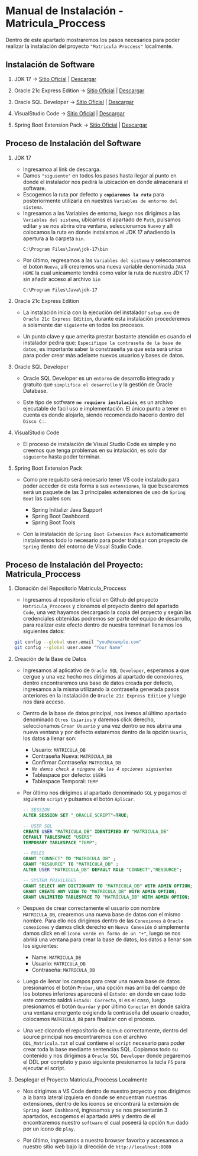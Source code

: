 # Manual de Instalación - Matricula_Proccess 

Dentro de este apartado mostraremos los pasos necesarios para poder realizar la instalación del proyecto ``"Matricula Proccess"`` localmente.

## Instalación de Software

1. JDK 17 -> [Sitio Oficial](https://www.oracle.com/java/technologies/javase/jdk17-archive-downloads.html) | [Descargar](https://download.oracle.com/java/17/archive/jdk-17.0.9_windows-x64_bin.exe)

2. Oracle 21c Express Edition -> [Sitio Oficial](https://www.oracle.com/database/technologies/oracle21c-windows-downloads.html) | [Descargar](https://www.oracle.com/webapps/redirect/signon?nexturl=https://download.oracle.com/otn/nt/oracle21c/213000/WINDOWS.X64_213000_db_home.zip)

3. Oracle SQL Developer -> [Sitio Oficial](https://www.oracle.com/database/sqldeveloper/) | [Descargar](https://www.oracle.com/webapps/redirect/signon?nexturl=https://download.oracle.com/otn/java/sqldeveloper/sqldeveloper-23.1.0.097.1607-x64.zip)

4. VisualStudio Code -> [Sitio Oficial](https://code.visualstudio.com/) | [Descargar](https://code.visualstudio.com/docs?dv=win)

5. Spring Boot Extension Pack -> [Sitio Oficial](https://marketplace.visualstudio.com/items?itemName=vmware.vscode-boot-dev-pack) | [Descargar](vscode:extension/vmware.vscode-boot-dev-pack)

## Proceso de Instalación del Software

1. JDK 17

    * Ingresamoa al link de descarga.
    * Damos `"siguiente"` en todos los pasos hasta llegar al punto en donde el instalador nos pedirá la ubicación en donde almacenará el software. 
    * Escogemos la ruta por defecto y **`copiaremos la ruta`**  para posteriormente utilizarla en nuestras `Variables de entorno del sistema`.
    * Ingresamos a las Variables de entorno, luego nos dirigimos a las `Variables del sistema`, ubicamos el apartado de `Path`, pulsamos editar y se nos abrira otra ventana, seleccionamos `Nuevo` y alli colocamos la ruta en donde instalamos el JDK 17 añadiendo la apertura a la carpeta `bin`.
        ```
        C:\Program Files\Java\jdk-17\bin
        ```
    * Por último, regresamos a las `Variables del sistema` y selecconamos el boton `Nueva`, alli crearemos una nueva variable denominada `JAVA HOME` la cual unicamente tendrá como valor la ruta de nuestro JDK 17 sin añadir acceso al archivo `bin`
        ```
        C:\Program Files\Java\jdk-17
        ```

2. Oracle 21c Express Edition

    * La instalación inicia con la ejecución del instalador `setup.exe` de `Oracle 21c Express Edition`, durante esta instalación procederemos a solamente dar `siguiente` en todos los procesos.

    * Un punto clave y que amerita prestar bastante atención es cuando el instalador pedira que: `Especifique la contraseña de la base de datos`, es importante saber la constraseña ya que esta será unica para poder crear más adelante nuevos usuarios y bases de datos.

3. Oracle SQL Developer

    * Oracle SQL Developer es un `entorno` de desarrollo integrado y gratuito que `simplifica el desarrollo` y la gestión de Oracle Database.

    * Este tipo de sotfware **`no requiere instalación`**, es un archivo ejecutable de facil uso e implementación. El único punto a tener en cuenta es donde alojarlo, siendo recomendado hacerlo dentro del `Disco C:`.

4. VisualStudio Code

    * El proceso de instalación de Visual Studio Code es simple y no creemos que tenga problemas en su intalación, es solo dar `siguiente` hasta poder terminar.

5. Spring Boot Extension Pack

    * Como pre requisito será necesario tener VS code instalado para poder acceder de esta forma a sus `extensiones`, la que buscaremos será un paquete de las 3 principales extensiones de uso de `Spring Boot` las cuales son:
        * Spring Initializr Java Support
        * Spring Boot Dashboard
        * Spring Boot Tools

    * Con la instalación de `Spring Boot Extension Pack` automaticamente instalaremos todo lo necesario para poder trabajar con proyecto de `Spring` dentro del entorno de Visual Studio Code.

## Proceso de Instalación del Proyecto: Matricula_Proccess 

1. Clonación del Repositorio Matricula_Proccess

    * Ingresamos al repositorio oficial en Github del proyecto `Matricula_Proccess` y clonamos el proyecto dentro del apartado `Code`, una vez hayamos descargado la copia del proyecto y según las credenciales obtenidas podremos ser parte del equipo de desarrollo, para realizar este efecto dentro de nuestra terminarl llenamos los siguientes datos:
    ```bash
    git config --global user.email "you@example.com"
    git config --global user.name "Your Name"
    ```

2. Creación de la Base de Datos

    * Ingresamos al aplicativo de `Oracle SQL Developer`, esperamos a que cergue y una vez hecho nos dirigimos al apartado de conexiones, dentro encontraremos una base de datos creada por defecto, ingresamos a la misma utilizando la contraseña generada pasos anteriores en la instalación de `Oracle 21c Express Edition` y luego nos dara acceso.

    * Dentro de la base de datos principal, nos iremos al último apartado denominado `Otros Usiarios` y daremos click derecho, seleccionamos `Crear Usuario` y una vez dentro se nos abrira una nueva ventana y por defecto estaremos dentro de la opción `Usario`, los datos a llenar son:
        * Usuario: `MATRICULA_DB`
        * Contraseña Nueva: `MATRICULA_DB`
        * Confirmar Contraseña: `MATRICULA_DB`
        * *`No damos check a ninguna de las 4 opciones siguientes`*
        * Tablespace por defecto: `USERS`
        * Tablespace Temporal: `TEMP`

    * Por último nos dirigimos al apartado denominado `SQL` y pegamos el siguiente `script` y pulsamos el botón `Aplicar`.
        ```sql
        -- SESSION
        ALTER SESSION SET "_ORACLE_SCRIPT"=TRUE;

        -- USER SQL
        CREATE USER "MATRICULA_DB" IDENTIFIED BY "MATRICULA_DB"  
        DEFAULT TABLESPACE "USERS"
        TEMPORARY TABLESPACE "TEMP";

        -- ROLES
        GRANT "CONNECT" TO "MATRICULA_DB" ;
        GRANT "RESOURCE" TO "MATRICULA_DB" ;
        ALTER USER "MATRICULA_DB" DEFAULT ROLE "CONNECT","RESOURCE";

        -- SYSTEM PRIVILEGES
        GRANT SELECT ANY DICTIONARY TO "MATRICULA_DB" WITH ADMIN OPTION;
        GRANT CREATE ANY VIEW TO "MATRICULA_DB" WITH ADMIN OPTION;
        GRANT UNLIMITED TABLESPACE TO "MATRICULA_DB" WITH ADMIN OPTION;
        ```
    
    * Despues de crear correctamente el usuario con nombre `MATRICULA_DB`, crearemos una nueva base de datos con el mismo nombre. Para ello nos dirigimos dentro de las `Conexiones` a `Oracle conexiones` y damos click derecho en `Nueva Conexión` ó simplemente damos click en el `ícono verde en forma de un "+"`, luego se nos abrirá una ventana para crear la base de datos, los datos a llenar son los siguientes:
        * Name: `MATRICULA_DB`
        * Usuario: `MATRICULA_DB`
        * Contraseña: `MATRICULA_DB`

    * Luego de llenar los campos para crear una nueva base de datos presionamos el botón `Probar`, una opción mas arriba del campo de los botones inferiores aparecerá el `Estado:` en donde en caso todo este correcto saldrá `Estado: Correcto`, si es el caso, luego presionamos el botón `Guardar` y por último `Conectar` en donde saldra una ventana emergente exigiendo la contraseña del usuario creador, colocamos `MATRICULA_DB` para finalizar con el proceso.

    * Una vez cloando el repositorio de `Github` correctamente, dentro del source principal nos encontraremos con el archivo `DDL_Matricula.txt` el cual contiene el `script` necesario para poder crear toda la base mediante sentencias SQL. Copiamos todo su contenido y nos dirigimos a `Oracle SQL Developer` donde pegaremos el DDL por completo y paso siguiente presionamos la tecla `F5` para ejecutar el script.

3. Desplegar el Proyecto Matricula_Proccess Localmente

    * Nos dirigimos a VS Code dentro de nuestro proyecto y nos dirigimos a la barra lateral izquiera en donde se encuentran nuestras extensiones, dentro de los iconos se encontrará la extensión de `Spring Boot Dashboard`, ingresamos y se nos presentarán 3 apartados, escogemos el apartado `APPS` y dentro de el encontraremos nuestro `software` el cual poseerá la opción `Run` dado por un ícono de `play`.

    * Por último, ingresamos a nuestro browser favorito y accesamos a nuestro sitio web bajo la dirección de `http://localhost:8080`
